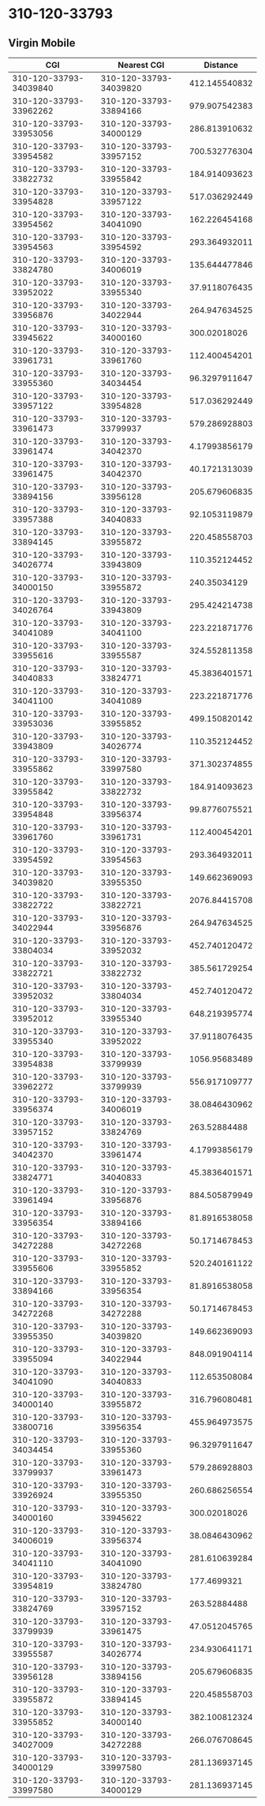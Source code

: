 # 310-120-33793
## Virgin Mobile


| CGI | Nearest CGI | Distance |
|-----|-------------|----------|
| 310-120-33793-34039840 | 310-120-33793-34039820 | 412.145540832 |
| 310-120-33793-33962262 | 310-120-33793-33894166 | 979.907542383 |
| 310-120-33793-33953056 | 310-120-33793-34000129 | 286.813910632 |
| 310-120-33793-33954582 | 310-120-33793-33957152 | 700.532776304 |
| 310-120-33793-33822732 | 310-120-33793-33955842 | 184.914093623 |
| 310-120-33793-33954828 | 310-120-33793-33957122 | 517.036292449 |
| 310-120-33793-33954562 | 310-120-33793-34041090 | 162.226454168 |
| 310-120-33793-33954563 | 310-120-33793-33954592 | 293.364932011 |
| 310-120-33793-33824780 | 310-120-33793-34006019 | 135.644477846 |
| 310-120-33793-33952022 | 310-120-33793-33955340 | 37.9118076435 |
| 310-120-33793-33956876 | 310-120-33793-34022944 | 264.947634525 |
| 310-120-33793-33945622 | 310-120-33793-34000160 | 300.02018026 |
| 310-120-33793-33961731 | 310-120-33793-33961760 | 112.400454201 |
| 310-120-33793-33955360 | 310-120-33793-34034454 | 96.3297911647 |
| 310-120-33793-33957122 | 310-120-33793-33954828 | 517.036292449 |
| 310-120-33793-33961473 | 310-120-33793-33799937 | 579.286928803 |
| 310-120-33793-33961474 | 310-120-33793-34042370 | 4.17993856179 |
| 310-120-33793-33961475 | 310-120-33793-34042370 | 40.1721313039 |
| 310-120-33793-33894156 | 310-120-33793-33956128 | 205.679606835 |
| 310-120-33793-33957388 | 310-120-33793-34040833 | 92.1053119879 |
| 310-120-33793-33894145 | 310-120-33793-33955872 | 220.458558703 |
| 310-120-33793-34026774 | 310-120-33793-33943809 | 110.352124452 |
| 310-120-33793-34000150 | 310-120-33793-33955872 | 240.35034129 |
| 310-120-33793-34026764 | 310-120-33793-33943809 | 295.424214738 |
| 310-120-33793-34041089 | 310-120-33793-34041100 | 223.221871776 |
| 310-120-33793-33955616 | 310-120-33793-33955587 | 324.552811358 |
| 310-120-33793-34040833 | 310-120-33793-33824771 | 45.3836401571 |
| 310-120-33793-34041100 | 310-120-33793-34041089 | 223.221871776 |
| 310-120-33793-33953036 | 310-120-33793-33955852 | 499.150820142 |
| 310-120-33793-33943809 | 310-120-33793-34026774 | 110.352124452 |
| 310-120-33793-33955862 | 310-120-33793-33997580 | 371.302374855 |
| 310-120-33793-33955842 | 310-120-33793-33822732 | 184.914093623 |
| 310-120-33793-33954848 | 310-120-33793-33956374 | 99.8776075521 |
| 310-120-33793-33961760 | 310-120-33793-33961731 | 112.400454201 |
| 310-120-33793-33954592 | 310-120-33793-33954563 | 293.364932011 |
| 310-120-33793-34039820 | 310-120-33793-33955350 | 149.662369093 |
| 310-120-33793-33822722 | 310-120-33793-33822721 | 2076.84415708 |
| 310-120-33793-34022944 | 310-120-33793-33956876 | 264.947634525 |
| 310-120-33793-33804034 | 310-120-33793-33952032 | 452.740120472 |
| 310-120-33793-33822721 | 310-120-33793-33822732 | 385.561729254 |
| 310-120-33793-33952032 | 310-120-33793-33804034 | 452.740120472 |
| 310-120-33793-33952012 | 310-120-33793-33955340 | 648.219395774 |
| 310-120-33793-33955340 | 310-120-33793-33952022 | 37.9118076435 |
| 310-120-33793-33954838 | 310-120-33793-33799939 | 1056.95683489 |
| 310-120-33793-33962272 | 310-120-33793-33799939 | 556.917109777 |
| 310-120-33793-33956374 | 310-120-33793-34006019 | 38.0846430962 |
| 310-120-33793-33957152 | 310-120-33793-33824769 | 263.52884488 |
| 310-120-33793-34042370 | 310-120-33793-33961474 | 4.17993856179 |
| 310-120-33793-33824771 | 310-120-33793-34040833 | 45.3836401571 |
| 310-120-33793-33961494 | 310-120-33793-33956876 | 884.505879949 |
| 310-120-33793-33956354 | 310-120-33793-33894166 | 81.8916538058 |
| 310-120-33793-34272288 | 310-120-33793-34272268 | 50.1714678453 |
| 310-120-33793-33955606 | 310-120-33793-33955852 | 520.240161122 |
| 310-120-33793-33894166 | 310-120-33793-33956354 | 81.8916538058 |
| 310-120-33793-34272268 | 310-120-33793-34272288 | 50.1714678453 |
| 310-120-33793-33955350 | 310-120-33793-34039820 | 149.662369093 |
| 310-120-33793-33955094 | 310-120-33793-34022944 | 848.091904114 |
| 310-120-33793-34041090 | 310-120-33793-34040833 | 112.653508084 |
| 310-120-33793-34000140 | 310-120-33793-33955872 | 316.796080481 |
| 310-120-33793-33800716 | 310-120-33793-33956354 | 455.964973575 |
| 310-120-33793-34034454 | 310-120-33793-33955360 | 96.3297911647 |
| 310-120-33793-33799937 | 310-120-33793-33961473 | 579.286928803 |
| 310-120-33793-33926924 | 310-120-33793-33955350 | 260.686256554 |
| 310-120-33793-34000160 | 310-120-33793-33945622 | 300.02018026 |
| 310-120-33793-34006019 | 310-120-33793-33956374 | 38.0846430962 |
| 310-120-33793-34041110 | 310-120-33793-34041090 | 281.610639284 |
| 310-120-33793-33954819 | 310-120-33793-33824780 | 177.4699321 |
| 310-120-33793-33824769 | 310-120-33793-33957152 | 263.52884488 |
| 310-120-33793-33799939 | 310-120-33793-33961475 | 47.0512045765 |
| 310-120-33793-33955587 | 310-120-33793-34026774 | 234.930641171 |
| 310-120-33793-33956128 | 310-120-33793-33894156 | 205.679606835 |
| 310-120-33793-33955872 | 310-120-33793-33894145 | 220.458558703 |
| 310-120-33793-33955852 | 310-120-33793-34000140 | 382.100812324 |
| 310-120-33793-34027009 | 310-120-33793-34272288 | 266.076708645 |
| 310-120-33793-34000129 | 310-120-33793-33997580 | 281.136937145 |
| 310-120-33793-33997580 | 310-120-33793-34000129 | 281.136937145 |
